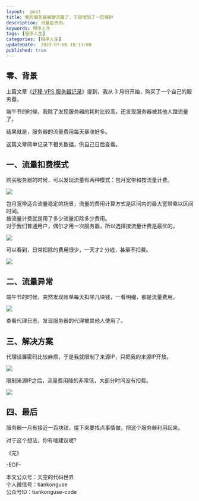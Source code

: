 ```yaml
---   
layout:  post  
title: 我的服务器被蹭流量了，于是增加了一层保护 
description: 流量蛮贵的。          
keywords: 程序人生  
tags: [程序人生]    
categories: [程序人生]  
updateDate:  2023-07-08 18:13:00  
published: true  
---  
```



## 零、背景  


上篇文章《[迁移 VPS 服务器记录](https://mp.weixin.qq.com/s/vP_QtBLqCiIC5L_qBx7b_A)》提到，我从 3 月份开始，购买了一个自己的服务器。  


端午节的时候，我除了发现服务器的耗时比较高，还发现服务器被其他人蹭流量了。  


结果就是，服务器的流量费用每天暴涨好多。  


这篇文章简单记录下相关数据，供自己日后查看。  


## 一、流量扣费模式  


购买服务器的时候，可以发现流量有两种模式：包月宽带和按流量计费。  



![](https://res2023.tiankonguse.com/images/2023/07/08/001.png)  



包月宽带适合流量稳定的场景，流量的费用计算方式是区间内的最大宽带乘以区间时间。  
按流量计费就是用了多少流量扣除多少费用。  
对于我们普通用户，偶尔才用一次服务器，所以选择按流量计费是最优的。  


![](https://res2023.tiankonguse.com/images/2023/07/08/002.png) 


可以看到，日常扣除的费用很少，一天才2 分钱，甚至不扣费。  


![](https://res2023.tiankonguse.com/images/2023/07/08/003.png) 


## 二、流量异常  


端午节的时候，突然发现账单每天扣除几块钱，一看明细，都是流量费用。  


![](https://res2023.tiankonguse.com/images/2023/07/08/004.png) 


查看代理日志，发现服务器的代理被其他人使用了。  


## 三、解决方案


代理设置密码比较麻烦，于是我就限制了来源IP，只把我的来源IP开放。  


![](https://res2023.tiankonguse.com/images/2023/07/08/006.png) 



限制来源IP之后，流量费用降的非常低，大部分时间没有扣费。  



![](https://res2023.tiankonguse.com/images/2023/07/08/005.png) 



## 四、最后  


服务器一月有接近一百块钱，接下来要找点事情做，把这个服务器利用起来。  


对于这个想法，你有啥建议呢?  



《完》  


-EOF-  



本文公众号：天空的代码世界  
个人微信号：tiankonguse  
公众号ID：tiankonguse-code  
  

